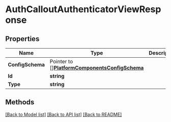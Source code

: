 # AuthCalloutAuthenticatorViewResponse

## Properties

Name | Type | Description | Notes
------------ | ------------- | ------------- | -------------
**ConfigSchema** | Pointer to [][**PlatformComponentsConfigSchema**](PlatformComponentsConfigSchema.md) |  | [optional] 
**Id** | **string** |  | 
**Type** | **string** |  | 

## Methods


[[Back to Model list]](../README.md#documentation-for-models) [[Back to API list]](../README.md#documentation-for-api-endpoints) [[Back to README]](../README.md)


